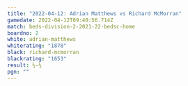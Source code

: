 ```yaml
---
title: "2022-04-12: Adrian Matthews vs Richard McMorran"
gamedate: 2022-04-12T09:40:56.714Z
match: beds-division-2-2021-22-bedsc-home
boardno: 2
white: adrian-matthews
whiterating: "1878"
black: richard-mcmorran
blackrating: "1653"
result: ½-½
pgn: ""
---
```

